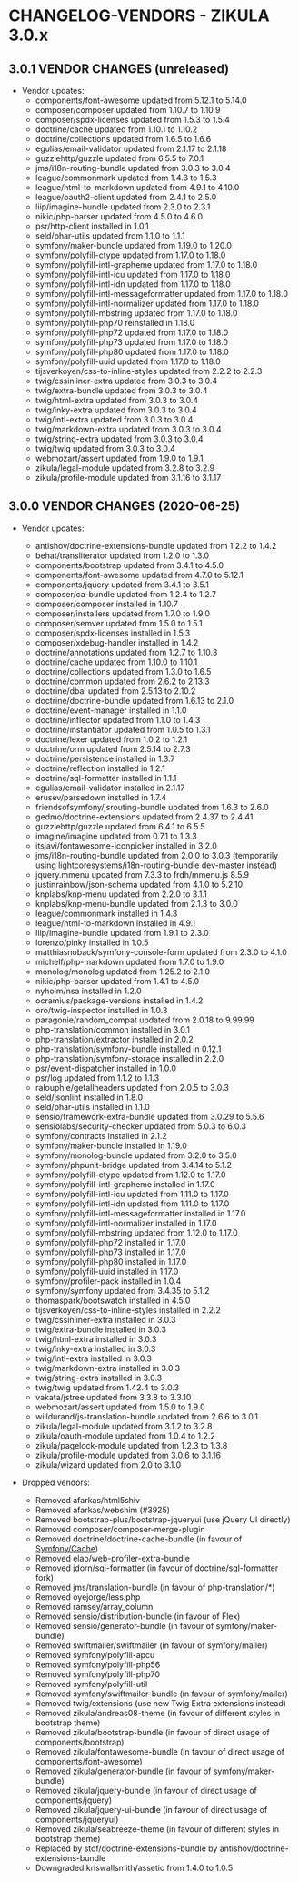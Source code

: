 # CHANGELOG-VENDORS - ZIKULA 3.0.x

## 3.0.1 VENDOR CHANGES (unreleased)

- Vendor updates:
  - components/font-awesome updated from 5.12.1 to 5.14.0
  - composer/composer updated from 1.10.7 to 1.10.9
  - composer/spdx-licenses updated from 1.5.3 to 1.5.4
  - doctrine/cache updated from 1.10.1 to 1.10.2
  - doctrine/collections updated from 1.6.5 to 1.6.6
  - egulias/email-validator updated from 2.1.17 to 2.1.18
  - guzzlehttp/guzzle updated from 6.5.5 to 7.0.1
  - jms/i18n-routing-bundle updated from 3.0.3 to 3.0.4
  - league/commonmark updated from 1.4.3 to 1.5.3
  - league/html-to-markdown updated from 4.9.1 to 4.10.0
  - league/oauth2-client updated from 2.4.1 to 2.5.0
  - liip/imagine-bundle updated from 2.3.0 to 2.3.1
  - nikic/php-parser updated from 4.5.0 to 4.6.0
  - psr/http-client installed in 1.0.1
  - seld/phar-utils updated from 1.1.0 to 1.1.1
  - symfony/maker-bundle updated from 1.19.0 to 1.20.0
  - symfony/polyfill-ctype updated from 1.17.0 to 1.18.0
  - symfony/polyfill-intl-grapheme updated from 1.17.0 to 1.18.0
  - symfony/polyfill-intl-icu updated from 1.17.0 to 1.18.0
  - symfony/polyfill-intl-idn updated from 1.17.0 to 1.18.0
  - symfony/polyfill-intl-messageformatter updated from 1.17.0 to 1.18.0
  - symfony/polyfill-intl-normalizer updated from 1.17.0 to 1.18.0
  - symfony/polyfill-mbstring updated from 1.17.0 to 1.18.0
  - symfony/polyfill-php70 reinstalled in 1.18.0
  - symfony/polyfill-php72 updated from 1.17.0 to 1.18.0
  - symfony/polyfill-php73 updated from 1.17.0 to 1.18.0
  - symfony/polyfill-php80 updated from 1.17.0 to 1.18.0
  - symfony/polyfill-uuid updated from 1.17.0 to 1.18.0
  - tijsverkoyen/css-to-inline-styles updated from 2.2.2 to 2.2.3
  - twig/cssinliner-extra updated from 3.0.3 to 3.0.4
  - twig/extra-bundle updated from 3.0.3 to 3.0.4
  - twig/html-extra updated from 3.0.3 to 3.0.4
  - twig/inky-extra updated from 3.0.3 to 3.0.4
  - twig/intl-extra updated from 3.0.3 to 3.0.4
  - twig/markdown-extra updated from 3.0.3 to 3.0.4
  - twig/string-extra updated from 3.0.3 to 3.0.4
  - twig/twig updated from 3.0.3 to 3.0.4
  - webmozart/assert updated from 1.9.0 to 1.9.1
  - zikula/legal-module updated from 3.2.8 to 3.2.9
  - zikula/profile-module updated from 3.1.16 to 3.1.17

## 3.0.0 VENDOR CHANGES (2020-06-25)

- Vendor updates:
  - antishov/doctrine-extensions-bundle updated from 1.2.2 to 1.4.2
  - behat/transliterator updated from 1.2.0 to 1.3.0
  - components/bootstrap updated from 3.4.1 to 4.5.0
  - components/font-awesome updated from 4.7.0 to 5.12.1
  - components/jquery updated from 3.4.1 to 3.5.1
  - composer/ca-bundle updated from 1.2.4 to 1.2.7
  - composer/composer installed in 1.10.7
  - composer/installers updated from 1.7.0 to 1.9.0
  - composer/semver updated from 1.5.0 to 1.5.1
  - composer/spdx-licenses installed in 1.5.3
  - composer/xdebug-handler installed in 1.4.2
  - doctrine/annotations updated from 1.2.7 to 1.10.3
  - doctrine/cache updated from 1.10.0 to 1.10.1
  - doctrine/collections updated from 1.3.0 to 1.6.5
  - doctrine/common updated from 2.6.2 to 2.13.3
  - doctrine/dbal updated from 2.5.13 to 2.10.2
  - doctrine/doctrine-bundle updated from 1.6.13 to 2.1.0
  - doctrine/event-manager installed in 1.1.0
  - doctrine/inflector updated from 1.1.0 to 1.4.3
  - doctrine/instantiator updated from 1.0.5 to 1.3.1
  - doctrine/lexer updated from 1.0.2 to 1.2.1
  - doctrine/orm updated from 2.5.14 to 2.7.3
  - doctrine/persistence installed in 1.3.7
  - doctrine/reflection installed in 1.2.1
  - doctrine/sql-formatter installed in 1.1.1
  - egulias/email-validator installed in 2.1.17
  - erusev/parsedown installed in 1.7.4
  - friendsofsymfony/jsrouting-bundle updated from 1.6.3 to 2.6.0
  - gedmo/doctrine-extensions updated from 2.4.37 to 2.4.41
  - guzzlehttp/guzzle updated from 6.4.1 to 6.5.5
  - imagine/imagine updated from 0.7.1 to 1.3.3
  - itsjavi/fontawesome-iconpicker installed in 3.2.0
  - jms/i18n-routing-bundle updated from 2.0.0 to 3.0.3 (temporarily using lightcoresystems/i18n-routing-bundle dev-master instead)
  - jquery.mmenu updated from 7.3.3 to frdh/mmenu.js 8.5.9
  - justinrainbow/json-schema updated from 4.1.0 to 5.2.10
  - knplabs/knp-menu updated from 2.2.0 to 3.1.1
  - knplabs/knp-menu-bundle updated from 2.1.3 to 3.0.0
  - league/commonmark installed in 1.4.3
  - league/html-to-markdown installed in 4.9.1
  - liip/imagine-bundle updated from 1.9.1 to 2.3.0
  - lorenzo/pinky installed in 1.0.5
  - matthiasnoback/symfony-console-form updated from 2.3.0 to 4.1.0
  - michelf/php-markdown updated from 1.7.0 to 1.9.0
  - monolog/monolog updated from 1.25.2 to 2.1.0
  - nikic/php-parser updated from 1.4.1 to 4.5.0
  - nyholm/nsa installed in 1.2.0
  - ocramius/package-versions installed in 1.4.2
  - oro/twig-inspector installed in 1.0.3
  - paragonie/random_compat updated from 2.0.18 to 9.99.99
  - php-translation/common installed in 3.0.1
  - php-translation/extractor installed in 2.0.2
  - php-translation/symfony-bundle installed in 0.12.1
  - php-translation/symfony-storage installed in 2.2.0
  - psr/event-dispatcher installed in 1.0.0
  - psr/log updated from 1.1.2 to 1.1.3
  - ralouphie/getallheaders updated from 2.0.5 to 3.0.3
  - seld/jsonlint installed in 1.8.0
  - seld/phar-utils installed in 1.1.0
  - sensio/framework-extra-bundle updated from 3.0.29 to 5.5.6
  - sensiolabs/security-checker updated from 5.0.3 to 6.0.3
  - symfony/contracts installed in 2.1.2
  - symfony/maker-bundle installed in 1.19.0
  - symfony/monolog-bundle updated from 3.2.0 to 3.5.0
  - symfony/phpunit-bridge updated from 3.4.14 to 5.1.2
  - symfony/polyfill-ctype updated from 1.12.0 to 1.17.0
  - symfony/polyfill-intl-grapheme installed in 1.17.0
  - symfony/polyfill-intl-icu updated from 1.11.0 to 1.17.0
  - symfony/polyfill-intl-idn updated from 1.11.0 to 1.17.0
  - symfony/polyfill-intl-messageformatter installed in 1.17.0
  - symfony/polyfill-intl-normalizer installed in 1.17.0
  - symfony/polyfill-mbstring updated from 1.12.0 to 1.17.0
  - symfony/polyfill-php72 installed in 1.17.0
  - symfony/polyfill-php73 installed in 1.17.0
  - symfony/polyfill-php80 installed in 1.17.0
  - symfony/polyfill-uuid installed in 1.17.0
  - symfony/profiler-pack installed in 1.0.4
  - symfony/symfony updated from 3.4.35 to 5.1.2
  - thomaspark/bootswatch installed in 4.5.0
  - tijsverkoyen/css-to-inline-styles installed in 2.2.2
  - twig/cssinliner-extra installed in 3.0.3
  - twig/extra-bundle installed in 3.0.3
  - twig/html-extra installed in 3.0.3
  - twig/inky-extra installed in 3.0.3
  - twig/intl-extra installed in 3.0.3
  - twig/markdown-extra installed in 3.0.3
  - twig/string-extra installed in 3.0.3
  - twig/twig updated from 1.42.4 to 3.0.3
  - vakata/jstree updated from 3.3.8 to 3.3.10
  - webmozart/assert updated from 1.5.0 to 1.9.0
  - willdurand/js-translation-bundle updated from 2.6.6 to 3.0.1
  - zikula/legal-module updated from 3.1.2 to 3.2.8
  - zikula/oauth-module updated from 1.0.4 to 1.2.2
  - zikula/pagelock-module updated from 1.2.3 to 1.3.8
  - zikula/profile-module updated from 3.0.6 to 3.1.16
  - zikula/wizard updated from 2.0 to 3.1.0

- Dropped vendors:
  - Removed afarkas/html5shiv
  - Removed afarkas/webshim (#3925)
  - Removed bootstrap-plus/bootstrap-jqueryui (use jQuery UI directly)
  - Removed composer/composer-merge-plugin
  - Removed doctrine/doctrine-cache-bundle (in favour of [Symfony/Cache](https://symfony.com/doc/current/components/cache.html))
  - Removed elao/web-profiler-extra-bundle
  - Removed jdorn/sql-formatter (in favour of doctrine/sql-formatter fork)
  - Removed jms/translation-bundle (in favour of php-translation/*)
  - Removed oyejorge/less.php
  - Removed ramsey/array_column
  - Removed sensio/distribution-bundle (in favour of Flex)
  - Removed sensio/generator-bundle (in favour of symfony/maker-bundle)
  - Removed swiftmailer/swiftmailer (in favour of symfony/mailer)
  - Removed symfony/polyfill-apcu
  - Removed symfony/polyfill-php56
  - Removed symfony/polyfill-php70
  - Removed symfony/polyfill-util
  - Removed symfony/swiftmailer-bundle (in favour of symfony/mailer)
  - Removed twig/extensions (use new Twig Extra extensions instead)
  - Removed zikula/andreas08-theme (in favour of different styles in bootstrap theme)
  - Removed zikula/bootstrap-bundle (in favour of direct usage of components/bootstrap)
  - Removed zikula/fontawesome-bundle (in favour of direct usage of components/font-awesome)
  - Removed zikula/generator-bundle (in favour of symfony/maker-bundle)
  - Removed zikula/jquery-bundle (in favour of direct usage of components/jquery)
  - Removed zikula/jquery-ui-bundle (in favour of direct usage of components/jqueryui)
  - Removed zikula/seabreeze-theme (in favour of different styles in bootstrap theme)
  - Replaced by stof/doctrine-extensions-bundle by antishov/doctrine-extensions-bundle
  - Downgraded kriswallsmith/assetic from 1.4.0 to 1.0.5
